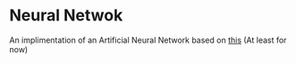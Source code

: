 # Neural Netwok
An implimentation of an Artificial Neural Network based on [this](https://towardsdatascience.com/math-neural-network-from-scratch-in-python-d6da9f29ce65) (At least for now)
